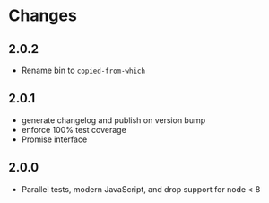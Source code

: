 # Changes

## 2.0.2

- Rename bin to `copied-from-which`

## 2.0.1

- generate changelog and publish on version bump
- enforce 100% test coverage
- Promise interface

## 2.0.0

- Parallel tests, modern JavaScript, and drop support for node < 8
